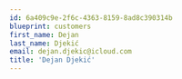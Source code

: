 ```yaml
---
id: 6a409c9e-2f6c-4363-8159-8ad8c390314b
blueprint: customers
first_name: Dejan
last_name: Djekić
email: dejan.djekic@icloud.com
title: 'Dejan Djekić'
---
```

